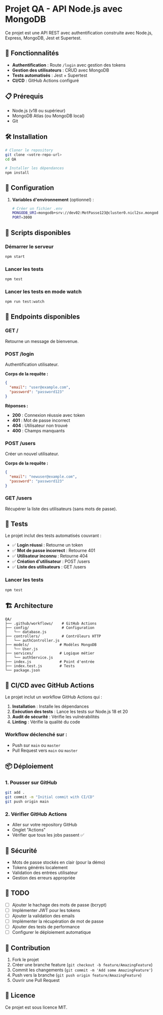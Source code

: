 # Projet QA - API Node.js avec MongoDB

Ce projet est une API REST avec authentification construite avec Node.js, Express, MongoDB, Jest et Supertest.

## 🚀 Fonctionnalités

- **Authentification** : Route `/login` avec gestion des tokens
- **Gestion des utilisateurs** : CRUD avec MongoDB
- **Tests automatisés** : Jest + Supertest
- **CI/CD** : GitHub Actions configuré

## 📋 Prérequis

- Node.js (v18 ou supérieur)
- MongoDB Atlas (ou MongoDB local)
- Git

## 🛠️ Installation

```bash
# Cloner le repository
git clone <votre-repo-url>
cd QA

# Installer les dépendances
npm install
```

## 🔧 Configuration

1. **Variables d'environnement** (optionnel) :
   ```bash
   # Créer un fichier .env
   MONGODB_URI=mongodb+srv://dev02:MotPasse123@cluster0.nicl2sv.mongodb.net/?retryWrites=true&w=majority&appName=Cluster0
   PORT=3000
   ```

## 🚀 Scripts disponibles

### Démarrer le serveur
```bash
npm start
```

### Lancer les tests
```bash
npm test
```

### Lancer les tests en mode watch
```bash
npm run test:watch
```

## 📡 Endpoints disponibles

### GET /
Retourne un message de bienvenue.

### POST /login
Authentification utilisateur.

**Corps de la requête :**
```json
{
  "email": "user@example.com",
  "password": "password123"
}
```

**Réponses :**
- **200** : Connexion réussie avec token
- **401** : Mot de passe incorrect
- **404** : Utilisateur non trouvé
- **400** : Champs manquants

### POST /users
Créer un nouvel utilisateur.

**Corps de la requête :**
```json
{
  "email": "newuser@example.com",
  "password": "password123"
}
```

### GET /users
Récupérer la liste des utilisateurs (sans mots de passe).

## 🧪 Tests

Le projet inclut des tests automatisés couvrant :

- ✅ **Login réussi** : Retourne un token
- ✅ **Mot de passe incorrect** : Retourne 401
- ✅ **Utilisateur inconnu** : Retourne 404
- ✅ **Création d'utilisateur** : POST /users
- ✅ **Liste des utilisateurs** : GET /users

### Lancer les tests
```bash
npm test
```

## 🏗️ Architecture

```
QA/
├── .github/workflows/    # GitHub Actions
├── config/               # Configuration
│   └── database.js
├── controllers/          # Contrôleurs HTTP
│   └── authController.js
├── models/              # Modèles MongoDB
│   └── User.js
├── services/            # Logique métier
│   └── authService.js
├── index.js             # Point d'entrée
├── index.test.js        # Tests
└── package.json
```

## 🔄 CI/CD avec GitHub Actions

Le projet inclut un workflow GitHub Actions qui :

1. **Installation** : Installe les dépendances
2. **Exécution des tests** : Lance les tests sur Node.js 18 et 20
3. **Audit de sécurité** : Vérifie les vulnérabilités
4. **Linting** : Vérifie la qualité du code

### Workflow déclenché sur :
- Push sur `main` ou `master`
- Pull Request vers `main` ou `master`

## 📦 Déploiement

### 1. Pousser sur GitHub
```bash
git add .
git commit -m "Initial commit with CI/CD"
git push origin main
```

### 2. Vérifier GitHub Actions
- Aller sur votre repository GitHub
- Onglet "Actions"
- Vérifier que tous les jobs passent ✅

## 🔐 Sécurité

- Mots de passe stockés en clair (pour la démo)
- Tokens générés localement
- Validation des entrées utilisateur
- Gestion des erreurs appropriée

## 📝 TODO

- [ ] Ajouter le hachage des mots de passe (bcrypt)
- [ ] Implémenter JWT pour les tokens
- [ ] Ajouter la validation des emails
- [ ] Implémenter la récupération de mot de passe
- [ ] Ajouter des tests de performance
- [ ] Configurer le déploiement automatique

## 🤝 Contribution

1. Fork le projet
2. Créer une branche feature (`git checkout -b feature/AmazingFeature`)
3. Commit les changements (`git commit -m 'Add some AmazingFeature'`)
4. Push vers la branche (`git push origin feature/AmazingFeature`)
5. Ouvrir une Pull Request

## 📄 Licence

Ce projet est sous licence MIT. 